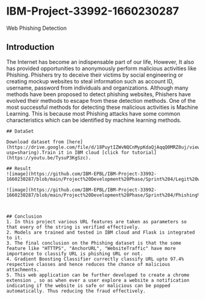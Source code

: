 # IBM-Project-33992-1660230287
Web Phishing Detection
## Introduction

The Internet has become an indispensable part of our life, However, It also has provided opportunities to anonymously perform malicious activities like Phishing. Phishers try to deceive their victims by social engineering or creating mockup websites to steal information such as account ID, username, password from individuals and organizations. Although many methods have been proposed to detect phishing websites, Phishers have evolved their methods to escape from these detection methods. One of the most successful methods for detecting these malicious activities is Machine Learning. This is because most Phishing attacks have some common characteristics which can be identified by machine learning methods.


```
## DataSet

Download dataset from [here](https://drive.google.com/file/d/18PuytIZWvNQCnMypKdaQjAqqQ0MRZ0uj/view?usp=sharing).Train it in IBM cloud [click for tutorial](https://youtu.be/TysuP3KgSzc).

## Result
![image](https://github.com/IBM-EPBL/IBM-Project-33992-1660230287/blob/main/Project%20Development%20Phase/Sprint%204/Legit%20website.png)

![image](https://github.com/IBM-EPBL/IBM-Project-33992-1660230287/blob/main/Project%20Development%20Phase/Sprint%204/Phishing%20site.png)



## Conclusion
1. In this project various URL features are taken as parameters so that every of the string is verified effectively.
2. Models are trained and tested in IBM cloud and Flask is integrated to it. 
3. The final conclusion on the Phishing dataset is that the some feature like "HTTTPS", "AnchorURL", "WebsiteTraffic" have more importance to classify URL is phishing URL or not. 
4. Gradient Boosting Classifier currectly classify URL upto 97.4% respective classes and hence reduces the chance of malicious attachments.
5. This web application can be further developed to create a chrome extension , so as when ever a user explore a website a notification indicating if the website is safe or malicious can be popped automatically. Thus reducing the fraud effectively.


